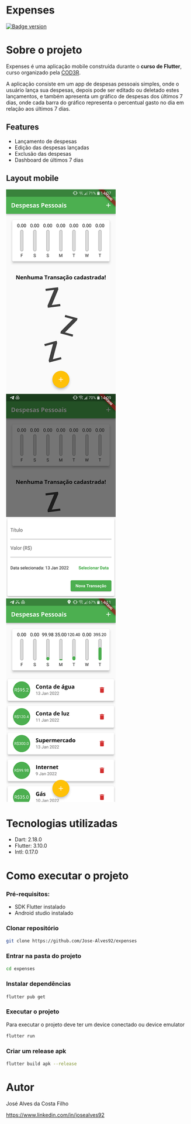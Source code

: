 # Expenses
[![Badge version](http://img.shields.io/static/v1?label=Version&message=1.0.0&color=blue&style=fleat)]()

# Sobre o projeto

Expenses é uma aplicação mobile construída durante o **curso de Flutter**, curso organizado pela [COD3R](https://www.cod3r.com.br "Site da Cod3r").

A aplicação consiste em um app de despesas pessoais simples, onde o usuário lança sua despesas, depois pode ser editado ou deletado estes lançamentos, e também apresenta um gráfico de despesas dos últimos 7 dias, onde cada barra do gráfico representa o percentual gasto no dia em relação aos últimos 7 dias.

## Features

- Lançamento de despesas
- Edição das despesas lançadas
- Exclusão das despesas
- Dashboard de últimos 7 dias

## Layout mobile

![expenses-image-01](https://github.com/Jose-Alves92/expenses/blob/main/assets/readme/expenses-image-01.png) ![expenses-image-02](https://github.com/Jose-Alves92/expenses/blob/main/assets/readme/expenses-image-02.png) ![expenses-image-03](https://github.com/Jose-Alves92/expenses/blob/main/assets/readme/expenses-image-03.png)

# Tecnologias utilizadas

- Dart: 2.18.0
- Flutter: 3.10.0
- Intl: 0.17.0

# Como executar o projeto

### Pré-requisitos: 

- SDK Flutter instalado
- Android studio instalado

### Clonar repositório
```bash
git clone https://github.com/Jose-Alves92/expenses
```

### Entrar na pasta do projeto
```bash
cd expenses
```

### Instalar dependências
```bash
flutter pub get
```

### Executar o projeto
Para executar o projeto deve ter um device conectado ou device emulator
```bash
flutter run
```

### Criar um release apk
```bash
flutter build apk --release
```

# Autor

José Alves da Costa Filho

https://www.linkedin.com/in/josealves92
